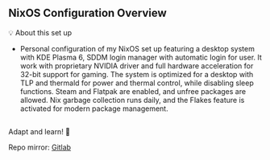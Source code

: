 ## NixOS Configuration Overview

💡 About this set up

- Personal configuration of my NixOS set up featuring a desktop system with KDE Plasma 6, SDDM login manager with automatic login for user. It work with proprietary NVIDIA driver and full hardware acceleration for 32-bit support for gaming. The system is optimized for a desktop with TLP and thermald for power and thermal control, while disabling sleep functions. Steam and Flatpak are enabled, and unfree packages are allowed. Nix garbage collection runs daily, and the Flakes feature is activated for modern package management.

## 

Adapt and learn! 🚀

Repo mirror: [Gitlab](https://gitlab.com/S1RCAM/personal-nix-configuration)
